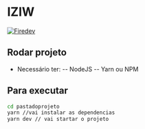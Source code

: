 # IZIW

[![Firedev](https://firedev.com.br/wp-content/uploads/2021/03/logo-firedev-scaled.jpg)](https://firedev.com.br)

## Rodar projeto

- Necessário ter:
  -- NodeJS
  -- Yarn ou NPM

## Para executar

```sh
cd pastadoprojeto
yarn //vai instalar as dependencias
yarn dev // vai startar o projeto
```
